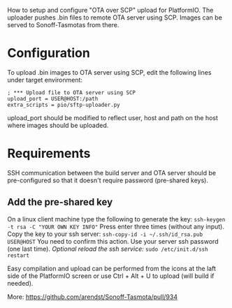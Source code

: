 How to setup and configure "OTA over SCP" upload for PlatformIO. The uploader pushes .bin files to remote OTA server using SCP. Images can be served to Sonoff-Tasmotas from there.

# Configuration
To upload .bin images to OTA server using SCP, edit the following lines under target environment:
```
; *** Upload file to OTA server using SCP
upload_port = USER@HOST:/path
extra_scripts = pio/sftp-uploader.py
```
upload_port should be modified to reflect user, host and path on the host where images should be uploaded.

# Requirements
SSH communication between the build server and OTA server should be pre-configured so that it doesn't require password (pre-shared keys).

## Add the pre-shared key
On a linux client machine type the following to generate the key:
```ssh-keygen -t rsa -C "YOUR OWN KEY INFO"```
Press enter three times (without any input).
Copy the key to your ssh server:
``ssh-copy-id -i ~/.ssh/id_rsa.pub USER@HOST``
You need to confirm this action. Use your server ssh password (one last time).
_Optional reload the ssh service:_
`sudo /etc/init.d/ssh restart`

Easy compilation and upload can be performed from the icons at the laft side of the PlatformIO screen or use Ctrl + Alt + U to upload (will build if needed).

More: https://github.com/arendst/Sonoff-Tasmota/pull/934